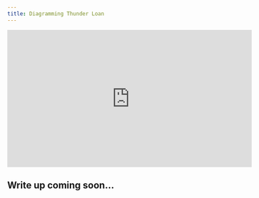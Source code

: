 ```yaml
---
title: Diagramming Thunder Loan
---
```


<iframe width="560" height="315" src="https://youtu.be/fm1IcAZuVL8" title="YouTube video player" frameborder="0" allow="accelerometer; autoplay; clipboard-write; encrypted-media; gyroscope; picture-in-picture; web-share" allowfullscreen></iframe>

## Write up coming soon...

